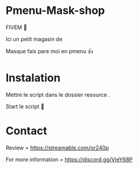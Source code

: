 # Pmenu-Mask-shop
FIVEM 🐌

Ici un petit magasin de 

Masque fais pare moi en pmenu 👍
# Instalation
Mettre le script dans le dossier resource .

Start le script 🤪
# Contact
Review = https://streamable.com/or240p

For more information = https://discord.gg/VjeY68P
